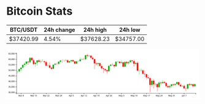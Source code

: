 # Bitcoin Stats

BTC/USDT|24h change|24h high|24h low|
|---|---|---|---|
|$37420.99|4.54%|$37628.23|$34757.00|

<img src="./chart.svg">
